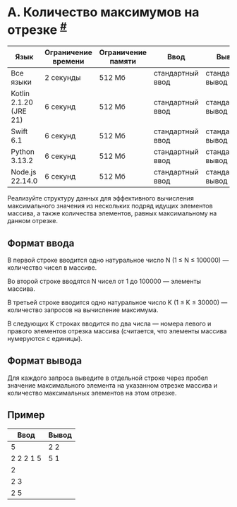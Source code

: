 # A. Количество максимумов на отрезке <sup>[#](https://contest.yandex.ru/contest/74966/problems/A/)</sup>

| Язык                   | Ограничение времени | Ограничение памяти | Ввод             | Вывод             |
|------------------------|---------------------|--------------------|------------------|-------------------|
| Все языки              | 2 секунды           | 512 Мб             | стандартный ввод | стандартный вывод |
| Kotlin 2.1.20 (JRE 21) | 6 секунд            | 512 Мб             |стандартный ввод | стандартный вывод |
| Swift 6.1              | 6 секунд            | 512 Мб             |стандартный ввод | стандартный вывод |
| Python 3.13.2          | 6 секунд            | 512 Мб             |стандартный ввод | стандартный вывод |
| Node.js 22.14.0        | 6 секунд            | 512 Мб             |стандартный ввод | стандартный вывод |


Реализуйте структуру данных для эффективного вычисления максимального значения из нескольких подряд идущих элементов массива, а также количества элементов, равных максимальному на данном отрезке.

## Формат ввода

В первой строке вводится одно натуральное число N (1 ≤ N ≤ 100000) — количество чисел в массиве.

Во второй строке вводятся N чисел от 1 до 100000 — элементы массива.

В третьей строке вводится одно натуральное число K (1 ≤ K ≤ 30000) — количество запросов на вычисление максимума.

В следующих K строках вводится по два числа — номера левого и правого элементов отрезка массива (считается, что элементы массива нумеруются с единицы).

## Формат вывода

Для каждого запроса выведите в отдельной строке через пробел значение максимального элемента на указанном отрезке массива и количество максимальных элементов на этом отрезке.

## Пример

| Ввод          |Вывод|
|---------------|-----|
|             5 | 2 2 |
| 2 2 2 1 5     | 5 1 |
|             2 |     |
| 2 3           |     |
| 2 5           |     |

    


